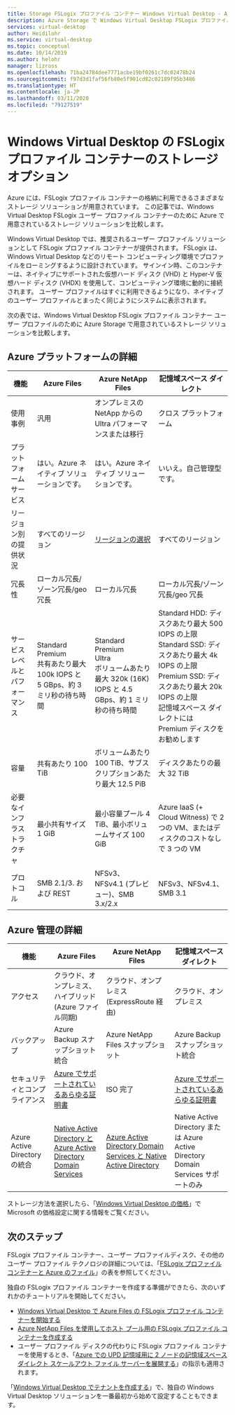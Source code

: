 ```yaml
---
title: Storage FSLogix プロファイル コンテナー Windows Virtual Desktop - Azure
description: Azure Storage で Windows Virtual Desktop FSLogix プロファイルを保存するためのオプション
services: virtual-desktop
author: Heidilohr
ms.service: virtual-desktop
ms.topic: conceptual
ms.date: 10/14/2019
ms.author: helohr
manager: lizross
ms.openlocfilehash: 71ba24784dee7771acbe19bf0261c7dc02478b24
ms.sourcegitcommit: f97d3d1faf56fb80e5f901cd82c02189f95b3486
ms.translationtype: HT
ms.contentlocale: ja-JP
ms.lasthandoff: 03/11/2020
ms.locfileid: "79127519"
---
```

# <a name="storage-options-for-fslogix-profile-containers-in-windows-virtual-desktop"></a>Windows Virtual Desktop の FSLogix プロファイル コンテナーのストレージ オプション

Azure には、FSLogix プロファイル コンテナーの格納に利用できるさまざまなストレージ ソリューションが用意されています。 この記事では、Windows Virtual Desktop FSLogix ユーザー プロファイル コンテナーのために Azure で用意されているストレージ ソリューションを比較します。

Windows Virtual Desktop では、推奨されるユーザー プロファイル ソリューションとして FSLogix プロファイル コンテナーが提供されます。 FSLogix は、Windows Virtual Desktop などのリモート コンピューティング環境でプロファイルをローミングするように設計されています。 サインイン時、このコンテナーは、ネイティブにサポートされた仮想ハード ディスク (VHD) と Hyper-V 仮想ハード ディスク (VHDX) を使用して、コンピューティング環境に動的に接続されます。 ユーザー プロファイルはすぐに利用できるようになり、ネイティブのユーザー プロファイルとまったく同じようにシステムに表示されます。

次の表では、Windows Virtual Desktop FSLogix プロファイル コンテナー ユーザー プロファイルのために Azure Storage で用意されているストレージ ソリューションを比較します。

## <a name="azure-platform-details"></a>Azure プラットフォームの詳細

|機能|Azure Files|Azure NetApp Files|記憶域スペース ダイレクト|
|--------|-----------|------------------|---------------------|
|使用事例|汎用|オンプレミスの NetApp からの Ultra パフォーマンスまたは移行|クロス プラットフォーム|
|プラットフォーム サービス|はい。Azure ネイティブ ソリューションです。|はい。Azure ネイティブ ソリューションです。|いいえ。自己管理型です。|
|リージョン別の提供状況|すべてのリージョン|[リージョンの選択](https://azure.microsoft.com/global-infrastructure/services/?products=netapp&regions=all)|すべてのリージョン|
|冗長性|ローカル冗長/ゾーン冗長/geo 冗長|ローカル冗長|ローカル冗長/ゾーン冗長/geo 冗長|
|サービス レベルとパフォーマンス|Standard<br>Premium<br>共有あたり最大 100k IOPS と 5 GBps、約 3 ミリ秒の待ち時間|Standard<br>Premium<br>Ultra<br>ボリュームあたり最大 320k (16K) IOPS と 4.5 GBps、約 1 ミリ秒の待ち時間|Standard HDD: ディスクあたり最大 500 IOPS の上限<br>Standard SSD: ディスクあたり最大 4k IOPS の上限<br>Premium SSD: ディスクあたり最大 20k IOPS の上限<br>記憶域スペース ダイレクトには Premium ディスクをお勧めします|
|容量|共有あたり 100 TiB|ボリュームあたり 100 TiB、サブスクリプションあたり最大 12.5 PiB|ディスクあたりの最大 32 TiB|
|必要なインフラストラクチャ|最小共有サイズ 1 GiB|最小容量プール 4 TiB、最小ボリュームサイズ 100 GiB|Azure IaaS (+ Cloud Witness) で 2 つの VM、またはディスクのコストなしで 3 つの VM|
|プロトコル|SMB 2.1/3. および REST|NFSv3、NFSv4.1 (プレビュー)、SMB 3.x/2.x|NFSv3、NFSv4.1、SMB 3.1|

## <a name="azure-management-details"></a>Azure 管理の詳細

|機能|Azure Files|Azure NetApp Files|記憶域スペース ダイレクト|
|--------|-----------|------------------|---------------------|
|アクセス|クラウド、オンプレミス、ハイブリッド (Azure ファイル同期)|クラウド、オンプレミス (ExpressRoute 経由)|クラウド、オンプレミス|
|バックアップ|Azure Backup スナップショット統合|Azure NetApp Files スナップショット|Azure Backup スナップショット統合|
|セキュリティとコンプライアンス|[Azure でサポートされているあらゆる証明書](https://www.microsoft.com/trustcenter/compliance/complianceofferings)|ISO 完了|[Azure でサポートされているあらゆる証明書](https://www.microsoft.com/trustcenter/compliance/complianceofferings)|
|Azure Active Directory の統合|[Native Active Directory と Azure Active Directory Domain Services](https://docs.microsoft.com/azure/storage/files/storage-files-active-directory-overview)|[Azure Active Directory Domain Services と Native Active Directory](../azure-netapp-files/azure-netapp-files-faqs.md#does-azure-netapp-files-support-azure-active-directory)|Native Active Directory または Azure Active Directory Domain Services サポートのみ|

ストレージ方法を選択したら、「[Windows Virtual Desktop の価格](https://azure.microsoft.com/pricing/details/virtual-desktop/)」で Microsoft の価格設定に関する情報をご覧ください。

## <a name="next-steps"></a>次のステップ

FSLogix プロファイル コンテナー、ユーザー プロファイルディスク、その他のユーザー プロファイル テクノロジの詳細については、「[FSLogix プロファイル コンテナーと Azure のファイル](fslogix-containers-azure-files.md)」の表を参照してください。

独自の FSLogix プロファイル コンテナーを作成する準備ができたら、次のいずれかのチュートリアルを開始してください。

- [Windows Virtual Desktop で Azure Files の FSLogix プロファイル コンテナーを開始する](https://techcommunity.microsoft.com/t5/Windows-IT-Pro-Blog/Getting-started-with-FSLogix-profile-containers-on-Azure-Files/ba-p/746477)
- [Azure NetApp Files を使用してホスト プール用の FSLogix プロファイル コンテナーを作成する](create-fslogix-profile-container.md)
- ユーザー プロファイル ディスクの代わりに FSLogix プロファイル コンテナーを使用するとき、「[Azure での UPD 記憶域用に 2 ノードの記憶域スペース ダイレクト スケールアウト ファイル サーバーを展開する](/windows-server/remote/remote-desktop-services/rds-storage-spaces-direct-deployment/)」の指示も適用されます。

「[Windows Virtual Desktop でテナントを作成する](tenant-setup-azure-active-directory.md)」で、独自の Windows Virtual Desktop ソリューションを一番最初から始めて設定することもできます。
